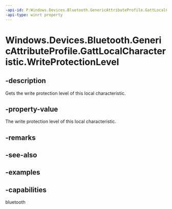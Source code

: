 ```yaml
---
-api-id: P:Windows.Devices.Bluetooth.GenericAttributeProfile.GattLocalCharacteristic.WriteProtectionLevel
-api-type: winrt property
---
```


<!-- Property syntax.
public GattProtectionLevel WriteProtectionLevel { get; }
-->

# Windows.Devices.Bluetooth.GenericAttributeProfile.GattLocalCharacteristic.WriteProtectionLevel

## -description
Gets the write protection level of this local characteristic.

## -property-value
The write protection level of this local characteristic.

## -remarks

## -see-also

## -examples


## -capabilities
bluetooth
